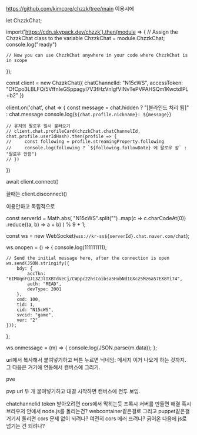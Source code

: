 ---
---

https://github.com/kimcore/chzzk/tree/main 이용시에

let ChzzkChat;

import('https://cdn.skypack.dev/chzzk').then(module => {
    // Assign the ChzzkChat class to the variable
    ChzzkChat = module.ChzzkChat;
    console.log("ready")

    // Now you can use ChzzkChat anywhere in your code where ChzzkChat is in scope
});

const client = new ChzzkChat({
    chatChannelId: "N15cWS",
    accessToken: "OfCpo3LBLFO/5VffnIeGSppagyl7V3fHzVnlgfVINvTePVPAHSQm1KwctdlPL+b2"
})

client.on('chat', chat => {
    const message = chat.hidden ? "[블라인드 처리 됨]" : chat.message
    console.log(`${chat.profile.nickname}: ${message}`)

    // 유저의 팔로우 일시 불러오기
    // client.chat.profileCard(chzzkChat.chatChannelId, chat.profile.userIdHash).then(profile => {
    //     const following = profile.streamingProperty.following
    //     console.log(following ? `${following.followDate} 에 팔로우 함` : "팔로우 안함")
    // })
})

await client.connect()

끌때는 client.disconnect()


이용안하고 독립적으로

const serverId = Math.abs(
    "N15cWS".split("")
        .map(c => c.charCodeAt(0))
        .reduce((a, b) => a + b)
) % 9 + 1;

const ws = new WebSocket(`wss://kr-ss${serverId}.chat.naver.com/chat`);

ws.onopen = () => {
    console.log(111111111);

    // Send the initial message here, after the connection is open
    ws.send(JSON.stringify({
        bdy: {
            accTkn: "6IMUqnFQJ13ZJlIXBTdVeCj/CWppc22hsCoibsa5HxbNd1GXcz5Mz6a57EX8Yi74",
            auth: "READ",
            devType: 2001
        },
        cmd: 100,
        tid: 1,
        cid: "N15cWS",
        svcid: "game",
        ver: "2"
    }));
};

ws.onmessage = (m) => { console.log(JSON.parse(m.data)); };


url에서 복사해서 붙여넣기하고
버튼 누르면
닉네임: 메세지 
이거 나오게 하는 것까지.
그 다음은 거기에 연동해서 캔버스에 그리기.

pve

pvp
url 두 개 붙여넣기하고 대결 시작하면
캔버스에 전투 보임.


chatchannelid token 받아오려면 cors에서 막히는듯
프록시 서버를 만들면 해결
혹시 브라우저 안에서 node.js를 돌리는건? webcontainer같은걸로 그리고 puppet같은걸 거기서 돌리면 cors 문제 없이 되려나? 여전히 cors 에러 뜨려나? 긁어온 다음에 js로 넘기는 건 되려나?
